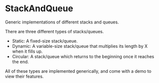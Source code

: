 # StackAndQueue
Generic implementations of different stacks and queues.

There are three different types of stacks/queues.
  - Static: A fixed-size stack/queue.
  - Dynamic: A variable-size stack/queue that multiplies its length by X when it fills up.
  - Circular: A stack/queue which returns to the beginning once it reaches the end.
  
 All of these types are implemented generically, and come with a demo to view their features.
